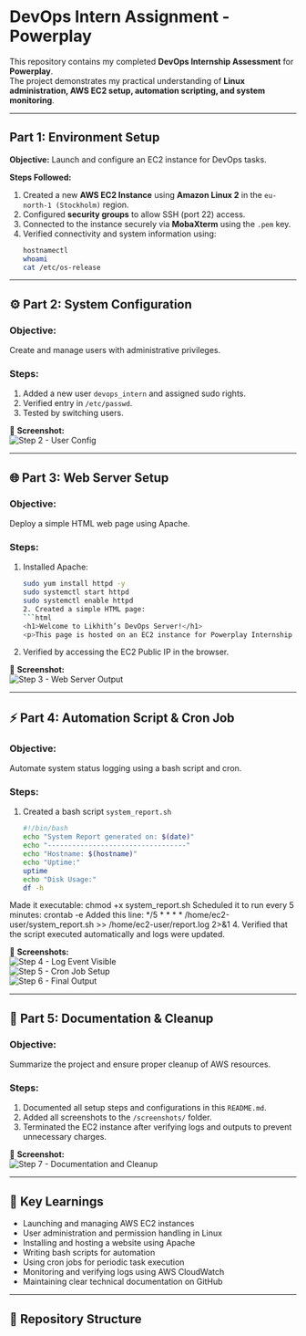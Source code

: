 # DevOps Intern Assignment - Powerplay

This repository contains my completed **DevOps Internship Assessment** for **Powerplay**.  
The project demonstrates my practical understanding of **Linux administration, AWS EC2 setup, automation scripting, and system monitoring**.

---

## Part 1: Environment Setup

**Objective:** Launch and configure an EC2 instance for DevOps tasks.

**Steps Followed:**
1. Created a new **AWS EC2 Instance** using **Amazon Linux 2** in the `eu-north-1 (Stockholm)` region.
2. Configured **security groups** to allow SSH (port 22) access.
3. Connected to the instance securely via **MobaXterm** using the `.pem` key.
4. Verified connectivity and system information using:
   ```bash
   hostnamectl
   whoami
   cat /etc/os-release


---

## ⚙️ Part 2: System Configuration

### **Objective:**  
Create and manage users with administrative privileges.

### **Steps:**
1. Added a new user `devops_intern` and assigned sudo rights.  
2. Verified entry in `/etc/passwd`.  
3. Tested by switching users.

📸 **Screenshot:**  
![Step 2 - User Config](screenshots/Step2_CloudWatch_LogGroup.jpg)

---

## 🌐 Part 3: Web Server Setup

### **Objective:**  
Deploy a simple HTML web page using Apache.

### **Steps:**
1. Installed Apache:
   ```bash
   sudo yum install httpd -y
   sudo systemctl start httpd
   sudo systemctl enable httpd
   2. Created a simple HTML page:
   ```html
   <h1>Welcome to Likhith’s DevOps Server!</h1>
   <p>This page is hosted on an EC2 instance for Powerplay Internship Assessment.</p>


3. Verified by accessing the EC2 Public IP in the browser.

📸 **Screenshot:**  
![Step 3 - Web Server Output](screenshots/Step3_CloudShell_PutLogEvents.jpg)

---

## ⚡ Part 4: Automation Script & Cron Job

### **Objective:**  
Automate system status logging using a bash script and cron.

### **Steps:**

1. Created a bash script `system_report.sh`
   ```bash
   #!/bin/bash
   echo "System Report generated on: $(date)"
   echo "----------------------------------"
   echo "Hostname: $(hostname)"
   echo "Uptime:"
   uptime
   echo "Disk Usage:"
   df -h
  Made it executable:
  chmod +x system_report.sh
Scheduled it to run every 5 minutes:
crontab -e
   Added this line:
*/5 * * * * /home/ec2-user/system_report.sh >> /home/ec2-user/report.log 2>&1
4. Verified that the script executed automatically and logs were updated.

📸 **Screenshots:**  
![Step 4 - Log Event Visible](screenshots/Step4_CloudWatch_LogEvent_Visible.jpg)  
![Step 5 - Cron Job Setup](screenshots/Step5_CronJob_Or_ScriptSetup.jpg)  
![Step 6 - Final Output](screenshots/Step6_Final_Output.jpg)

---

## 🧾 Part 5: Documentation & Cleanup

### **Objective:**  
Summarize the project and ensure proper cleanup of AWS resources.

### **Steps:**
1. Documented all setup steps and configurations in this `README.md`.  
2. Added all screenshots to the `/screenshots/` folder.  
3. Terminated the EC2 instance after verifying logs and outputs to prevent unnecessary charges.

📸 **Screenshot:**  
![Step 7 - Documentation and Cleanup](screenshots/Step6_Final_Output.jpg)

---

## 🧠 Key Learnings

- Launching and managing AWS EC2 instances  
- User administration and permission handling in Linux  
- Installing and hosting a website using Apache  
- Writing bash scripts for automation  
- Using cron jobs for periodic task execution  
- Monitoring and verifying logs using AWS CloudWatch  
- Maintaining clear technical documentation on GitHub  

---

## 📂 Repository Structure


